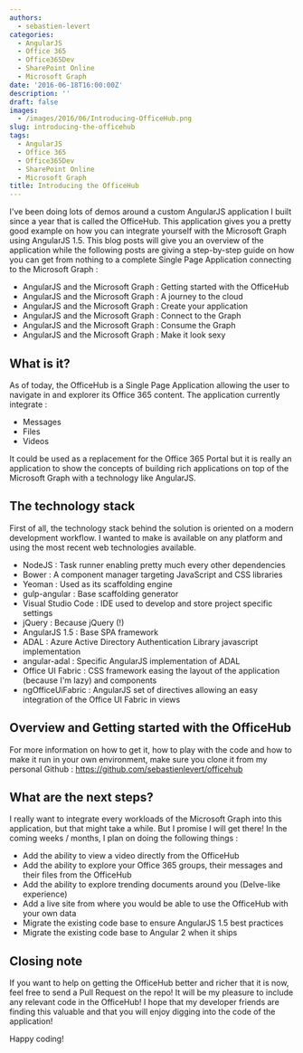 ```yaml
---
authors:
  - sebastien-levert
categories:
  - AngularJS
  - Office 365
  - Office365Dev
  - SharePoint Online
  - Microsoft Graph
date: '2016-06-18T16:00:00Z'
description: ''
draft: false
images:
  - /images/2016/06/Introducing-OfficeHub.png
slug: introducing-the-officehub
tags:
  - AngularJS
  - Office 365
  - Office365Dev
  - SharePoint Online
  - Microsoft Graph
title: Introducing the OfficeHub
---
```


I've been doing lots of demos around a custom AngularJS application I built since a year that is called the OfficeHub.
This application gives you a pretty good example on how you can integrate yourself with the Microsoft Graph using
AngularJS 1.5. This blog posts will give you an overview of the application while the following posts are giving a
step-by-step guide on how you can get from nothing to a complete Single Page Application connecting to the Microsoft
Graph :

- AngularJS and the Microsoft Graph : Getting started with the OfficeHub
- AngularJS and the Microsoft Graph : A journey to the cloud
- AngularJS and the Microsoft Graph : Create your application
- AngularJS and the Microsoft Graph : Connect to the Graph
- AngularJS and the Microsoft Graph : Consume the Graph
- AngularJS and the Microsoft Graph : Make it look sexy

## What is it?

As of today, the OfficeHub is a Single Page Application allowing the user to navigate in and explorer its Office 365
content. The application currently integrate :

- Messages
- Files
- Videos

It could be used as a replacement for the Office 365 Portal but it is really an application to show the concepts of
building rich applications on top of the Microsoft Graph with a technology like AngularJS.

## The technology stack

First of all, the technology stack behind the solution is oriented on a modern development workflow. I wanted to make is
available on any platform and using the most recent web technologies available.

- NodeJS : Task runner enabling pretty much every other dependencies
- Bower : A component manager targeting JavaScript and CSS libraries
- Yeoman : Used as its scaffolding engine
- gulp-angular : Base scaffolding generator
- Visual Studio Code : IDE used to develop and store project specific settings
- jQuery : Because jQuery (!)
- AngularJS 1.5 : Base SPA framework
- ADAL : Azure Active Directory Authentication Library javascript implementation
- angular-adal : Specific AngularJS implementation of ADAL
- Office UI Fabric : CSS framework easing the layout of the application (because I'm lazy) and components
- ngOfficeUiFabric : AngularJS set of directives allowing an easy integration of the Office UI Fabric in views

## Overview and Getting started with the OfficeHub

For more information on how to get it, how to play with the code and how to make it run in your own environment, make
sure you clone it from my personal Github : https://github.com/sebastienlevert/officehub

## What are the next steps?

I really want to integrate every workloads of the Microsoft Graph into this application, but that might take a while.
But I promise I will get there! In the coming weeks / months, I plan on doing the following things :

- Add the ability to view a video directly from the OfficeHub
- Add the ability to explore your Office 365 groups, their messages and their files from the OfficeHub
- Add the ability to explore trending documents around you (Delve-like experience)
- Add a live site from where you would be able to use the OfficeHub with your own data
- Migrate the existing code base to ensure AngularJS 1.5 best practices
- Migrate the existing code base to Angular 2 when it ships

## Closing note

If you want to help on getting the OfficeHub better and richer that it is now, feel free to send a Pull Request on the
repo! It will be my pleasure to include any relevant code in the OfficeHub! I hope that my developer friends are finding
this valuable and that you will enjoy digging into the code of the application!

Happy coding!
